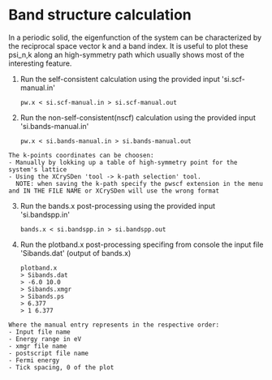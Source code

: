 # Band structure calculation
In a periodic solid, the eigenfunction of the system can be characterized by the reciprocal space vector k and a band index.
It is useful to plot these psi_n,k along an high-symmetry path which usually shows most of the interesting feature.
  1. Run the self-consistent calculation using the provided input 'si.scf-manual.in'
      ```
      pw.x < si.scf-manual.in > si.scf-manual.out
      ```
  2. Run the non-self-consistent(nscf) calculation using the provided input 'si.bands-manual.in'
       ```
      pw.x < si.bands-manual.in > si.bands-manual.out
      ```
    The k-points coordinates can be choosen:
    - Manually by lokking up a table of high-symmetry point for the system's lattice
    - Using the XCrySDen 'tool -> k-path selection' tool.
      NOTE: when saving the k-path specify the pwscf extension in the menu and IN THE FILE NAME or XCrySDen will use the wrong format
  3. Run the bands.x post-processing using the provided input 'si.bandspp.in'
      ```
      bands.x < si.bandspp.in > si.bandspp.out
      ```
  4. Run the plotband.x post-processing specifing from console the input file 'Sibands.dat' (output of bands.x)
      ```
      plotband.x
      > Sibands.dat
      > -6.0 10.0
      > Sibands.xmgr
      > Sibands.ps
      > 6.377
      > 1 6.377
      ```
    Where the manual entry represents in the respective order:
    - Input file name
    - Energy range in eV
    - xmgr file name
    - postscript file name
    - Fermi energy
    - Tick spacing, 0 of the plot
